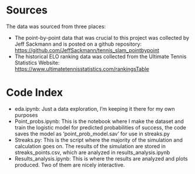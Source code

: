 # Sources
The data was sourced from three places:
- The point-by-point data that was crucial to this project was collected by Jeff Sackmann and is posted on a github repository: https://github.com/JeffSackmann/tennis_slam_pointbypoint 
- The historical ELO ranking data was collected from the Ultimate Tennis Statistics Website: https://www.ultimatetennisstatistics.com/rankingsTable 
# Code Index
- eda.ipynb: Just a data exploration, I’m keeping it there for my own purposes
- Point_probs.ipynb: This is the notebook where I make the dataset and train the logistic model for predicted probabilities of success, the code saves the model as ‘point_prob_model.sav’ for use in streaks.py
- Streaks.py: This is the script where the majority of the simulation and calculation goes on. The results of the simulation are stored in streaks_points.csv, which are analyzed in results_analysis.ipynb
- Results_analysis.ipynb: This is where the results are analyzed and plots produced. Two of them are nicely interactive.
